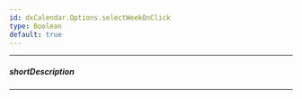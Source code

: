 ```yaml
---
id: dxCalendar.Options.selectWeekOnClick
type: Boolean
default: true
---
```

---
##### shortDescription
<!-- Description goes here -->

---
<!-- Description goes here -->